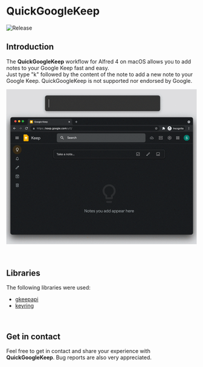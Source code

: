 # QuickGoogleKeep
![Release](https://img.shields.io/badge/Release-0.1.0-9cf)

## Introduction
The **QuickGoogleKeep** workflow for Alfred 4 on macOS allows you to add notes to your Google Keep fast and easy.<br>
Just type "k" followed by the content of the note to add a new note to your Google Keep.
QuickGoogleKeep is not supported nor endorsed by Google.

<p align="center">
<img src="https://github.com/stevensolleder/QuickGoogleKeep/blob/main/screenshots/showcase.gif" img>
</p>
<br>

## Libraries
The following libraries were used:
- [gkeepapi](https://github.com/kiwiz/gkeepapi)
- [keyring](https://github.com/jaraco/keyring)
<br>

## Get in contact
Feel free to get in contact and share your experience with **QuickGoogleKeep**. Bug reports are also very appreciated.
